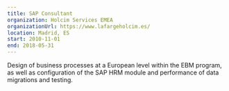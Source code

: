 ```yaml
---
title: SAP Consultant
organization: Holcim Services EMEA
organizationUrl: https://www.lafargeholcim.es/
location: Madrid, ES
start: 2010-11-01
end: 2018-05-31
---
```


Design of business processes at a European level within the EBM program, as well as configuration of the SAP HRM module and performance of data migrations and testing.